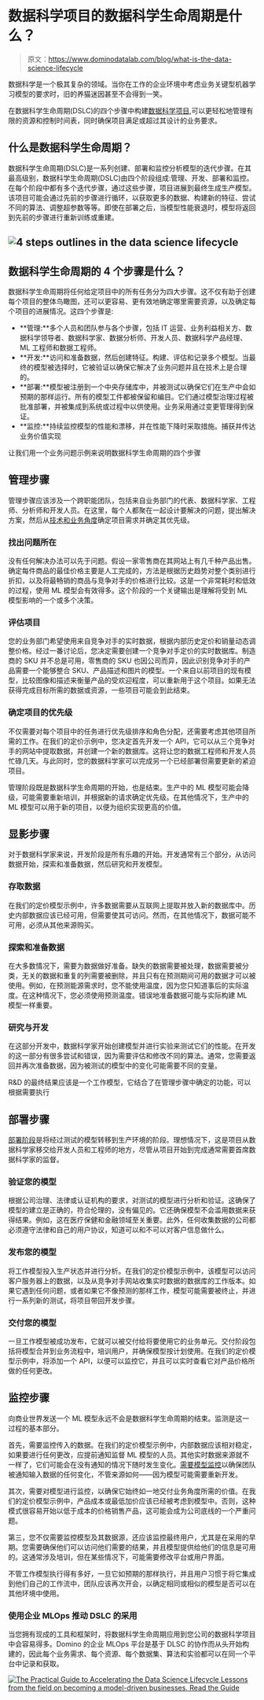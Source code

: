 # 数据科学项目的数据科学生命周期是什么？

> 原文：<https://www.dominodatalab.com/blog/what-is-the-data-science-lifecycle>

数据科学是一个极其复杂的领域。当你在工作的企业环境中考虑业务关键型机器学习模型的要求时，旧的养猫迷因甚至不会得到一笑。

在数据科学生命周期(DSLC)的四个步骤中构建[数据科学项目](/resources/field-guide/managing-data-science-projects/),可以更轻松地管理有限的资源和控制时间表，同时确保项目满足或超过其设计的业务要求。

## 什么是数据科学生命周期？

数据科学生命周期(DSLC)是一系列创建、部署和监控分析模型的迭代步骤。在其最高级别，数据科学生命周期(DSLC)由四个阶段组成:管理、开发、部署和监控。在每个阶段中都有多个迭代步骤，通过这些步骤，项目进展到最终生成生产模型。该项目可能会通过先前的步骤进行循环，以获取更多的数据、构建新的特征、尝试不同的算法、调整超参数等等。即使在部署之后，当模型性能衰退时，模型将返回到先前的步骤进行重新训练或重建。

## ![4 steps outlines in the data science lifecycle](img/cc3a094a6b2143eb379d913ae30b38c4.png)

## 数据科学生命周期的 4 个步骤是什么？

数据科学生命周期将任何给定项目中的所有任务分为四大步骤。这不仅有助于创建每个项目的整体鸟瞰图，还可以更容易、更有效地确定哪里需要资源，以及确定每个项目的进展情况。这四个步骤是:

*   **管理:**多个人员和团队参与各个步骤，包括 IT 运营、业务利益相关方、数据科学领导者、数据科学家、数据分析师、开发人员、数据科学产品经理、ML 工程师和数据工程师。
*   **开发:**访问和准备数据，然后创建特征。构建、评估和记录多个模型。当最终的模型被选择时，它被验证以确保它解决了业务问题并且在技术上是合理的。
*   **部署:**模型被注册到一个中央存储库中，并被测试以确保它们在生产中会如预期的那样运行。所有的模型工件都被保留和编目。它们通过模型治理过程被批准部署，并被集成到系统或过程中以供使用。业务采用通过变更管理得到保证。
*   **监控:**持续监控模型的性能和漂移，并在性能下降时采取措施。捕获并传达业务价值实现

让我们用一个业务问题示例来说明数据科学生命周期的四个步骤

## 管理步骤

管理步骤应该涉及一个跨职能团队，包括来自业务部门的代表、数据科学家、工程师、分析师和开发人员。在这里，每个人都聚在一起设计要解决的问题，提出解决方案，然后从[技术和业务角度](http://www.cs.toronto.edu/~soroosh/gr4ml_language.html)确定项目需求并确定其优先级。

### 找出问题所在

没有任何解决办法可以先于问题。假设一家零售商在其网站上有几千种产品出售。确定每件商品的最佳价格主要是人工完成的，方法是根据历史趋势对整个类别进行折扣，以及将最畅销的商品与竞争对手的价格进行比较。这是一个非常耗时和低效的过程，使用 ML 模型会有效得多。这个阶段的一个关键输出是理解将受到 ML 模型影响的一个或多个决策。

### 评估项目

您的业务部门希望使用来自竞争对手的实时数据，根据内部历史定价和销量动态调整价格。经过一番讨论后，您决定需要创建一个竞争对手定价的实时数据库。制造商的 SKU 并不总是可用，零售商的 SKU 也因公司而异，因此识别竞争对手的产品需要一个能够整合 SKU、产品描述和图片的模型。一个来自以前项目的现有模型，比较图像和描述来衡量产品的受欢迎程度，可以重新用于这个项目。如果无法获得完成目标所需的数据或资源，一些项目可能会到此结束。

### 确定项目的优先级

不仅需要对每个项目中的任务进行优先级排序和角色分配，还需要考虑其他项目所需的工作。在我们的定价示例中，您决定首先开发一个 API，它可以从三个竞争对手的网站中提取数据，并创建一个新的数据库。这将让您的数据工程师和开发人员忙碌几天。与此同时，您的数据科学家可以完成另一个已经部署但需要更新的紧迫项目。

管理阶段既是数据科学生命周期的开始，也是结束。生产中的 ML 模型可能会降级，可能需要重新培训，并根据新的请求确定优先级。在其他情况下，生产中的 ML 模型可以用于新的项目，以便为组织实现更高的价值。

## 显影步骤

对于数据科学家来说，开发阶段是所有乐趣的开始。开发通常有三个部分，从访问数据开始，探索和准备数据，然后研究和开发模型。

### 存取数据

在我们的定价模型示例中，许多数据需要从互联网上提取并放入新的数据库中。历史内部数据应该已经可用，但需要使其可访问。然而，在其他情况下，数据可能不可用，必须从其他来源购买。

### 探索和准备数据

在大多数情况下，需要为数据做好准备。缺失的数据需要被处理，数据需要被分类，无关的数据和重复的列需要被删除，并且只有在预测期间可用的数据才可以被使用。例如，在预测能源需求时，您不能使用温度，因为您只知道事后的实际温度。在这种情况下，您必须使用预测温度。错误地准备数据可能与实际构建 ML 模型一样重要。

### 研究与开发

在这部分开发中，数据科学家开始创建模型并进行实验来测试它们的性能。在开发的这一部分有很多尝试和错误，因为需要评估和修改不同的算法。通常，您需要返回并再次准备数据，因为被测试的模型中的变化可能需要不同的变量。

R&D 的最终结果应该是一个工作模型，它结合了在管理步骤中确定的功能，可以根据需要执行

## 部署步骤

[部署阶段](/blog/machine-learning-model-deployment)是将经过测试的模型转移到生产环境的阶段。理想情况下，这是项目从数据科学家移交给开发人员和工程师的地方，尽管从项目开始到完成通常需要首席数据科学家的监督。

### 验证您的模型

根据公司治理、法律或认证机构的要求，对测试的模型进行分析和验证。这确保了模型的建立是正确的，符合伦理的，没有偏见的。它还确保模型不会滥用数据来获得结果。例如，这在医疗保健和金融领域至关重要。此外，任何收集数据的公司都必须遵守法律和自己的用户协议，知道可以和不可以对客户信息做什么。

### 发布您的模型

将工作模型投入生产状态并进行分析。在我们的定价模型示例中，该模型可以访问客户服务器上的数据，以及从竞争对手网站收集实时数据的数据库的工作版本。如果它遇到任何问题，或者如果它不像预测的那样工作，模型可能需要被终止，并进行一系列新的测试，将项目带回开发步骤。

### 交付您的模型

一旦工作模型被成功发布，它就可以被交付给将要使用它的业务单元。交付阶段包括将模型合并到业务流程中，培训用户，并确保模型按计划使用。在我们的定价模型示例中，将添加一个 API，以便可以监控它，并且可以实时查看它对产品价格所做的任何更改。

## 监控步骤

向商业世界发送一个 ML 模型永远不会是数据科学生命周期的结束。监测是这一过程的基本部分。

首先，需要监控传入的数据。在我们的定价模型示例中，内部数据应该相对稳定，如果要进行任何更改，应提前通知监督 ML 模型的人员。其他实时数据来源就不一样了，它们可能会在没有通知的情况下随时发生变化。[需要模型监控](/blogs/model-monitoring-best-practices-maintaining-data-science-at-scale)以确保团队被通知输入数据的任何变化，不管来源如何——因为模型可能需要重新开发。

其次，需要对模型进行监控，以确保它始终如一地交付业务角度所需的价值。在我们的定价模型示例中，产品成本或最低加价应该已经被考虑到模型中。否则，这种模式很容易开始以低于成本的价格销售产品，这可能会成为公司底线的一个严重问题。

第三，您不仅需要监控模型及其数据源，还应该监控最终用户，尤其是在采用的早期。您需要确保他们可以访问他们需要的结果，并且模型提供给他们的信息是可用的。这通常涉及培训，但在某些情况下，可能需要修改平台或用户界面。

不管工作模型执行得有多好，一旦它如预期的那样执行，并且用户习惯于将它集成到他们自己的工作流中，团队应该再次开会，以确定相同或相似的模型是否可以在其他环境中使用。

### 使用企业 MLOps 推动 DSLC 的采用

当您拥有现成的工具和框架时，将数据科学生命周期应用到您公司的数据科学项目中会容易得多。Domino 的企业 MLOps 平台是基于 DLSC 的协作而从头开始构建的，因此每个业务需求、每个资源、每个数据集、算法和实验都可以在同一个平台中记录和获取。

[![The Practical Guide to  Accelerating the Data Science Lifecycle  Lessons from the field on becoming a model-driven businesses.   Read the Guide](img/733c37e12c2c7c37295fb3198e3a226a.png)](https://cta-redirect.hubspot.com/cta/redirect/6816846/c77ca351-ae85-425a-9ee3-c264b3bc4a69)
